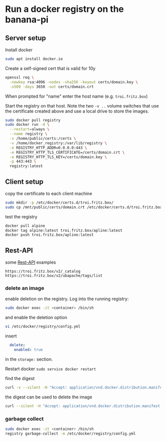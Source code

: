 # Run a docker registry on the banana-pi

## Server setup

Install docker

```bash
sudo apt install docker.io
```

Create a self-signed cert that is valid for 10y

```bash
openssl req \
  -newkey rsa:4096 -nodes -sha256 -keyout certs/domain.key \
  -x509 -days 3650 -out certs/domain.crt
```
  
When prompted for "name" enter the host name (e.g. `troi.fritz.box`)
  
Start the registry on that host. Note the two `-v ..` volume switches that use the certificate
created above and use a local drive to store the images.

```bash
sudo docker pull registry
sudo docker run -d \
  --restart=always \
  --name registry \
  -v /home/public/certs:/certs \
  -v /home/docker_registry:/var/lib/registry \
  -e REGISTRY_HTTP_ADDR=0.0.0.0:443 \
  -e REGISTRY_HTTP_TLS_CERTIFICATE=/certs/domain.crt \
  -e REGISTRY_HTTP_TLS_KEY=/certs/domain.key \
  -p 443:443 \
  registry:latest
```

## Client setup

copy the certificate to each client machine

```bash
sudo mkdir -p /etc/docker/certs.d/troi.fritz.box/
sudo cp /mnt/public/certs/domain.crt /etc/docker/certs.d/troi.fritz.box/ca.crt
```

test the registry

```bash
docker pull alpine
docker tag alpine:latest troi.fritz.box/apline:latest
docker push troi.fritz.box/apline:latest
```

## Rest-API

some [Rest-API](https://docs.docker.com/registry/spec/api/) examples

```
https://troi.fritz.box/v2/_catalog
https://troi.fritz.box/v2/ubapache/tags/list
```

### delete an image

enable deletion on the registry. Log into the running registry:
```bash
sudo docker exec -it <container> /bin/sh
```

and enable the deletion option
```bash
vi /etc/docker/registry/config.yml
```

insert
```yaml
  delete:
    enabled: true
```
in the `storage:` section.

Restart docker `sudo service docker restart`


find the digest
```bash
curl -v --silent -H "Accept: application/vnd.docker.distribution.manifest.v2+json" -X GET https://troi.fritz.box/v2/vivado/manifests/latest | grep docker-content-digest
```

the digest can be used to delete the image
```bash
curl --silent -H "Accept: application/vnd.docker.distribution.manifest.v2+json" -X DELETE https://troi.fritz.box/v2/alpine/manifests/sha256:xxxxx
```

### garbage collect

```bash
sudo docker exec -it <container> /bin/sh
registry garbage-collect -m /etc/docker/registry/config.yml
```

